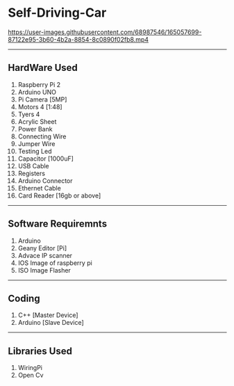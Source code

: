 # Self-Driving-Car

https://user-images.githubusercontent.com/68987546/165057699-87122e95-3b60-4b2a-8854-8c0890f02fb8.mp4

***

## HardWare Used

1. Raspberry Pi 2
2. Arduino UNO
3. Pi Camera [5MP]
4. Motors 4 [1:48]
5. Tyers 4
6. Acrylic Sheet
7. Power Bank 
8. Connecting Wire
9. Jumper Wire
10. Testing Led
11. Capacitor [1000uF]
12. USB Cable
13. Registers 
14. Arduino Connector
15. Ethernet Cable
16. Card Reader [16gb or above]

***

## Software Requiremnts

1. Arduino
2. Geany Editor [Pi]
3. Advace IP scanner
4. IOS Image of raspberry pi
5. ISO Image Flasher 

***

## Coding 

1. C++ [Master Device]
2. Arduino [Slave Device]

***

## Libraries Used

1. WiringPi
2. Open Cv
